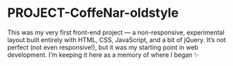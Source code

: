 # PROJECT-CoffeNar-oldstyle
This was my very first front-end project — a non-responsive, experimental layout built entirely with HTML, CSS, JavaScript, and a bit of jQuery.  It’s not perfect (not even responsive!), but it was my starting point in web development.  I’m keeping it here as a memory of where I began  ✨
